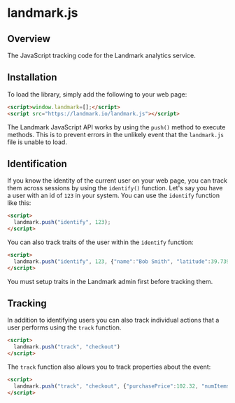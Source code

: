 landmark.js
===========

## Overview

The JavaScript tracking code for the Landmark analytics service.


## Installation

To load the library, simply add the following to your web page:

```html
<script>window.landmark=[];</script>
<script src="https://landmark.io/landmark.js"></script>
```

The Landmark JavaScript API works by using the `push()` method to execute methods.
This is to prevent errors in the unlikely event that the `landmark.js` file is unable to load.


## Identification

If you know the identity of the current user on your web page, you can track them across sessions by using the `identify()` function.
Let's say you have a user with an id of `123` in your system.
You can use the `identify` function like this:

```html
<script>
  landmark.push("identify", 123);
</script>
```

You can also track traits of the user within the `identify` function:

```html
<script>
  landmark.push("identify", 123, {"name":"Bob Smith", "latitude":39.7392, "longitude":104.9842})
</script>
```

You must setup traits in the Landmark admin first before tracking them.


## Tracking

In addition to identifying users you can also track individual actions that a user performs using the `track` function.

```html
<script>
  landmark.push("track", "checkout")
</script>
```

The `track` function also allows you to track properties about the event:

```html
<script>
  landmark.push("track", "checkout", {"purchasePrice":102.32, "numItems":3})
</script>
```
